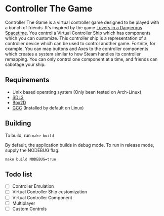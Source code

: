Controller The Game
===

Controller The Game is a virtual controller game designed to be played with a bunch of friends.
It's inspired by the game [Lovers in a Dangerous Spacetime](https://store.steampowered.com/app/252110/Lovers_in_a_Dangerous_Spacetime/).
You control a Virtual Controller Ship which has components which you can customize.
This controller ship is a representation of a controller device which can be used to control another game. Fortnite, for example.
You can map buttons and Axes to the controller components which creates a system similar to how Steam handles its controller remapping.
You can only control one component at a time, and friends can sabotage your ship.

Requirements
---

- Unix based operating system (Only been tested on Arch-Linux)
- [SDL3](https://www.libsdl.org/)
- [Box2D](https://box2d.org/)
- [GCC](https://gcc.gnu.org/) (Installed by default on Linux)

Building
---

To build, run `make build`

By default, the application builds in debug mode.
To run in release mode, supply the NODEBUG flag.  

`make build NODEBUG=true`

Todo list
---

- [ ] Controller Emulation
- [ ] Virtual Controller Ship customization
- [ ] Virtual Controller Component
- [ ] Multiplayer
- [ ] Custom Controls
